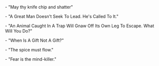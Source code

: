 \- "May thy knife chip and shatter"

\- "A Great Man Doesn't Seek To Lead. He's Called To It."

\- "An Animal Caught In A Trap Will Gnaw Off Its Own Leg To Escape. What Will You Do?"

\- "When Is A Gift Not A Gift?"

\- "The spice must flow."

\- "Fear is the mind-killer."

